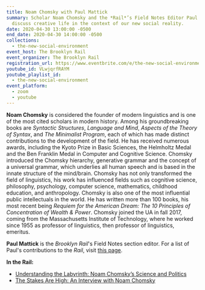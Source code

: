 ```yaml
---
title: Noam Chomsky with Paul Mattick
summary: Scholar Noam Chomsky and the *Rail*’s Field Notes Editor Paul Mattick
  discuss creative life in the context of our new social reality.
date: 2020-04-30 13:00:00 -0500
end_date: 2020-04-30 14:00:00 -0500
collections:
  - the-new-social-environment
event_host: The Brooklyn Rail
event_organizer: The Brooklyn Rail
registration_url: https://www.eventbrite.com/e/the-new-social-environment-33-noam-chomsky-tickets-103256681514#
youtube_id: VLwjqrfRAYM
youtube_playlist_id:
  - the-new-social-environment
event_platform:
  - zoom
  - youtube
---
```



**Noam Chomsky** is considered the founder of modern linguistics and is one of the most cited scholars in modern history. Among his groundbreaking books are *Syntactic Structures*, *Language and Mind*, *Aspects of the Theory of Syntax*, and *The Minimalist Program*, each of which has made distinct contributions to the development of the field. He has received numerous awards, including the Kyoto Prize in Basic Sciences, the Helmholtz Medal and the Ben Franklin Medal in Computer and Cognitive Science. Chomsky introduced the Chomsky hierarchy, generative grammar and the concept of a universal grammar, which underlies all human speech and is based in the innate structure of the mind/brain. Chomsky has not only transformed the field of linguistics, his work has influenced fields such as cognitive science, philosophy, psychology, computer science, mathematics, childhood education, and anthropology. Chomsky is also one of the most influential public intellectuals in the world. He has written more than 100 books, his most recent being *Requiem for the American Dream: The 10 Principles of Concentration of Wealth & Power*. Chomsky joined the UA in fall 2017, coming from the Massachusetts Institute of Technology, where he worked since 1955 as professor of linguistics, then professor of linguistics, emeritus.

**Paul Mattick** is the *Brooklyn Rail*'s Field Notes section editor. For a list of Paul's contributions to the  *Rail*, visit [this page](https://brooklynrail.org/contributor/paul-mattick).

**In the Rail:**

* [Understanding the Labyrinth: Noam Chomsky’s Science and Politics](https://brooklynrail.org/2016/09/field-notes/understanding-the-labyrinth-noam-chomskys-science-and-politics)
* [The Stakes Are High: An Interview with Noam Chomsky](https://brooklynrail.org/2016/12/field-notes/the-stakes-are-high)